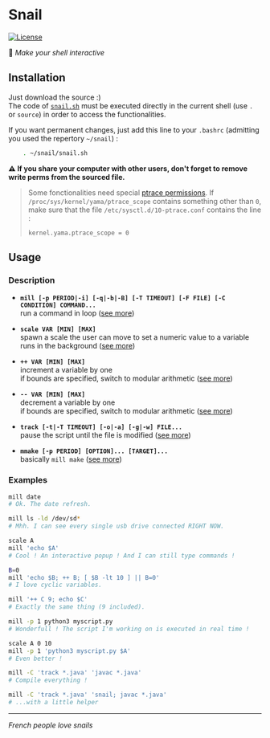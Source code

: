 # Snail
[![License](http://img.shields.io/badge/License-MIT-brightgreen.svg)](LICENSE)

:snail: _Make your shell interactive_

## Installation
Just download the source :)  
The code of [`snail.sh`](snail.sh) must be executed directly in the current shell (use `.` or `source`) in order to access the functionalities.

If you want permanent changes, just add this line to your `.bashrc` (admitting you used the repertory `~/snail`) :
```sh
    . ~/snail/snail.sh
```
**:warning: If you share your computer with other users, don't forget to remove write perms from the sourced file.**

> Some fonctionalities need special [ptrace permissions](https://www.kernel.org/doc/Documentation/security/Yama.txt). If `/proc/sys/kernel/yama/ptrace_scope` contains something other than `0`, make sure that the file `/etc/sysctl.d/10-ptrace.conf` contains the line :
>
>     kernel.yama.ptrace_scope = 0

## Usage

### Description

- **`mill [-p PERIOD|-i] [-q|-b|-B] [-T TIMEOUT] [-F FILE] [-C CONDITION] COMMAND...`**  
  run a command in loop ([see more][man mill])  

- **`scale VAR [MIN] [MAX]`**  
  spawn a scale the user can move to set a numeric value to a variable  
  runs in the background ([see more][man scale])  

- **`++ VAR [MIN] [MAX]`**  
  increment a variable by one  
  if bounds are specified, switch to modular arithmetic ([see more][man ++])  

- **`-- VAR [MIN] [MAX]`**  
  decrement a variable by one  
  if bounds are specified, switch to modular arithmetic ([see more][man --])  

- **`track [-t|-T TIMEOUT] [-o|-a] [-g|-w] FILE...`**  
  pause the script until the file is modified ([see more][man track])  

- **`mmake [-p PERIOD] [OPTION]... [TARGET]...`**  
  basically `mill make` ([see more][man mmake])  

### Examples

```sh
mill date
# Ok. The date refresh.

mill ls -ld /dev/sd*
# Mhh. I can see every single usb drive connected RIGHT NOW.

scale A
mill 'echo $A'
# Cool ! An interactive popup ! And I can still type commands !

B=0
mill 'echo $B; ++ B; [ $B -lt 10 ] || B=0'
# I love cyclic variables.

mill '++ C 9; echo $C'
# Exactly the same thing (9 included).

mill -p 1 python3 myscript.py
# Wonderfull ! The script I'm working on is executed in real time !

scale A 0 10
mill -p 1 'python3 myscript.py $A'
# Even better !

mill -C 'track *.java' 'javac *.java'
# Compile everything !

mill -C 'track *.java' 'snail; javac *.java'
# ...with a little helper
```

-----
_French people love snails_



[man mill]:  https://github.com/cryhot/snail/wiki/man-mill  "man mill"
[man scale]: https://github.com/cryhot/snail/wiki/man-scale "man scale"
[man ++]:    https://github.com/cryhot/snail/wiki/man-++    "man ++"
[man --]:    https://github.com/cryhot/snail/wiki/man-‐‐    "man --"
[man track]: https://github.com/cryhot/snail/wiki/man-track "man track"
[man mmake]: https://github.com/cryhot/snail/wiki/man-mmake "man mmake"
[man snail]: https://github.com/cryhot/snail/wiki/man-snail "man snail"

